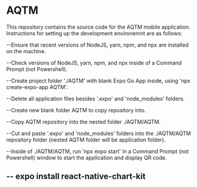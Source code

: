 # AQTM

This repository contains the source code for the AQTM mobile application. Instructions for setting up the development environemnt are as follows:

--Ensure that recent versions of NodeJS, yarn, npm, and npx are installed on the machine.

--Check versions of NodeJS, yarn, npm, and npx inside of a Command Prompt (not Powershell).

--Create project folder './AQTM' with blank Expo Go App inside, using 'npx create-expo-app AQTM'.

--Delete all application files besides '.expo' and 'node_modules' folders.

--Create new blank folder AQTM to copy repository into.

--Copy AQTM repository into the nested folder ./AQTM/AQTM.

--Cut and paste '.expo' and 'node_modules' folders into the ./AQTM/AQTM repository folder (nested AQTM folder will be application folder).

--Inside of ./AQTM/AQTM, run 'npx expo start' in a Command Prompt (not Powershell) window to start the application and display QR code.

-- expo install react-native-chart-kit
-- 